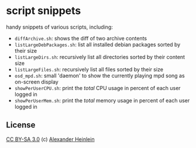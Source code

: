 script snippets
===============

handy snippets of various scripts, including:

* `diffArchive.sh`: shows the diff of two archive contents
* `listLargeDebPackages.sh`: list all installed debian packages sorted by their size
* `listLargeDirs.sh`: recursively list all directories sorted by their content size
* `listLargeFiles.sh`: recursively list all files sorted by their size
* `osd_mpd.sh`: small 'daemon' to show the currently playing mpd song as on-screen display
* `showPerUserCPU.sh`: print the *total* CPU usage in percent of each user logged in
* `showPerUserMem.sh`: print the *total* memory usage in percent of each user logged in

License
-------
[CC BY-SA 3.0](https://creativecommons.org/licenses/by-sa/3.0/)
(c) [Alexander Heinlein](http://choerbaert.org)
